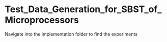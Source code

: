 # Test_Data_Generation_for_SBST_of_Microprocessors

Navigate into the implementation folder to find the experiments
